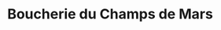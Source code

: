 ---
title: "Boucherie du Champs de Mars"
url: /vienne/boucherie-du-champs-de-mars/
shop: Metzgerei
---